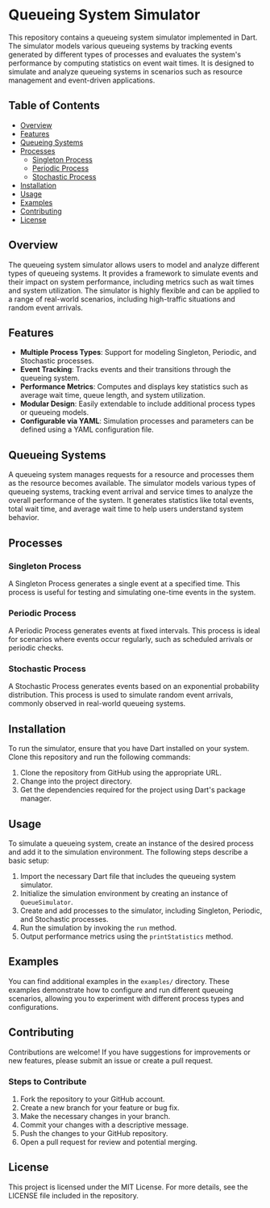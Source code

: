 # Queueing System Simulator

This repository contains a queueing system simulator implemented in Dart. The simulator models various queueing systems by tracking events generated by different types of processes and evaluates the system's performance by computing statistics on event wait times. It is designed to simulate and analyze queueing systems in scenarios such as resource management and event-driven applications.

## Table of Contents
- [Overview](#overview)
- [Features](#features)
- [Queueing Systems](#queueing-systems)
- [Processes](#processes)
  - [Singleton Process](#singleton-process)
  - [Periodic Process](#periodic-process)
  - [Stochastic Process](#stochastic-process)
- [Installation](#installation)
- [Usage](#usage)
- [Examples](#examples)
- [Contributing](#contributing)
- [License](#license)

## Overview
The queueing system simulator allows users to model and analyze different types of queueing systems. It provides a framework to simulate events and their impact on system performance, including metrics such as wait times and system utilization. The simulator is highly flexible and can be applied to a range of real-world scenarios, including high-traffic situations and random event arrivals.

## Features
- **Multiple Process Types**: Support for modeling Singleton, Periodic, and Stochastic processes.
- **Event Tracking**: Tracks events and their transitions through the queueing system.
- **Performance Metrics**: Computes and displays key statistics such as average wait time, queue length, and system utilization.
- **Modular Design**: Easily extendable to include additional process types or queueing models.
- **Configurable via YAML**: Simulation processes and parameters can be defined using a YAML configuration file.

## Queueing Systems
A queueing system manages requests for a resource and processes them as the resource becomes available. The simulator models various types of queueing systems, tracking event arrival and service times to analyze the overall performance of the system. It generates statistics like total events, total wait time, and average wait time to help users understand system behavior.

## Processes

### Singleton Process
A Singleton Process generates a single event at a specified time. This process is useful for testing and simulating one-time events in the system.

### Periodic Process
A Periodic Process generates events at fixed intervals. This process is ideal for scenarios where events occur regularly, such as scheduled arrivals or periodic checks.

### Stochastic Process
A Stochastic Process generates events based on an exponential probability distribution. This process is used to simulate random event arrivals, commonly observed in real-world queueing systems.

## Installation
To run the simulator, ensure that you have Dart installed on your system. Clone this repository and run the following commands:

1. Clone the repository from GitHub using the appropriate URL.
2. Change into the project directory.
3. Get the dependencies required for the project using Dart's package manager.

## Usage
To simulate a queueing system, create an instance of the desired process and add it to the simulation environment. The following steps describe a basic setup:

1. Import the necessary Dart file that includes the queueing system simulator.
2. Initialize the simulation environment by creating an instance of `QueueSimulator`.
3. Create and add processes to the simulator, including Singleton, Periodic, and Stochastic processes.
4. Run the simulation by invoking the `run` method.
5. Output performance metrics using the `printStatistics` method.

## Examples
You can find additional examples in the `examples/` directory. These examples demonstrate how to configure and run different queueing scenarios, allowing you to experiment with different process types and configurations.

## Contributing
Contributions are welcome! If you have suggestions for improvements or new features, please submit an issue or create a pull request.

### Steps to Contribute
1. Fork the repository to your GitHub account.
2. Create a new branch for your feature or bug fix.
3. Make the necessary changes in your branch.
4. Commit your changes with a descriptive message.
5. Push the changes to your GitHub repository.
6. Open a pull request for review and potential merging.

## License
This project is licensed under the MIT License. For more details, see the LICENSE file included in the repository.
